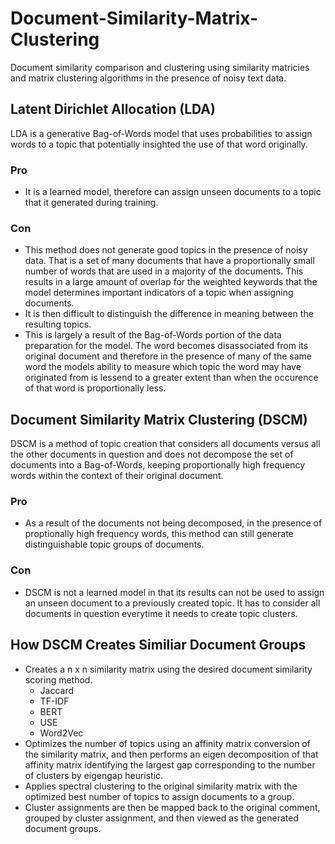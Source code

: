 # Document-Similarity-Matrix-Clustering
Document similarity comparison and clustering using similarity matricies and matrix clustering algorithms in the presence of noisy text data.

## Latent Dirichlet Allocation (LDA)
LDA is a generative Bag-of-Words model that uses probabilities to assign words to a topic that potentially insighted the use of that word originally. 
### Pro
- It is a learned model, therefore can assign unseen documents to a topic that it generated during training.
### Con
- This method does not generate good topics in the presence of noisy data. That is a set of many documents that have a proportionally small number of words that are used in a majority of the documents. This results in a large amount of overlap for the weighted keywords that the model determines important indicators of a topic when assigning documents.
- It is then difficult to distinguish the difference in meaning between the resulting topics.
- This is largely a result of the Bag-of-Words portion of the data preparation for the model. The word becomes disassociated from its original document and therefore in the presence of many of the same word the models ability to measure which topic the word may have originated from is lessend to a greater extent than when the occurence of that word is proportionally less.

## Document Similarity Matrix Clustering (DSCM)
DSCM is a method of topic creation that considers all documents versus all the other documents in question and does not decompose the set of documents into a Bag-of-Words, keeping proportionally high frequency words within the context of their original document.
### Pro
- As a result of the documents not being decomposed, in the presence of proptionally high frequency words, this method can still generate distinguishable topic groups of documents.
### Con
- DSCM is not a learned model in that its results can not be used to assign an unseen document to a previously created topic. It has to consider all documents in question everytime it needs to create topic clusters.

## How DSCM Creates Similiar Document Groups
- Creates a n x n similarity matrix using the desired document similarity scoring method.
  - Jaccard
  - TF-IDF
  - BERT
  - USE
  - Word2Vec
- Optimizes the number of topics using an affinity matrix conversion of the similarity matrix, and then performs an eigen decomposition of that affinity matrix identifying the largest gap corresponding to the number of clusters by eigengap heuristic.
- Applies spectral clustering to the original similarity matrix with the optimized best number of topics to assign documents to a group.
- Cluster assignments are then be mapped back to the original comment, grouped by cluster assignment, and then viewed as the generated document groups.
